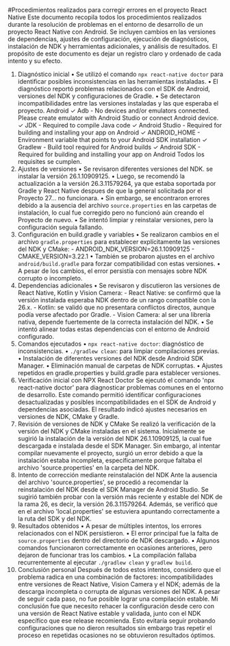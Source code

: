 
#Procedimientos realizados para corregir errores en el proyecto React 
Native 
Este documento recopila todos los procedimientos realizados durante la resolución de 
problemas en el entorno de desarrollo de un proyecto React Native con Android. Se 
incluyen cambios en las versiones de dependencias, ajustes de configuración, ejecución de 
diagnósticos, instalación de NDK y herramientas adicionales, y análisis de resultados. El 
propósito de este documento es dejar un registro claro y ordenado de cada intento y su 
efecto. 
1. Diagnóstico inicial 
• Se utilizó el comando `npx react-native doctor` para identificar posibles inconsistencias en 
las herramientas instaladas. 
• El diagnóstico reportó problemas relacionados con el SDK de Android, versiones del NDK 
y configuraciones de Gradle. 
• Se detectaron incompatibilidades entre las versiones instaladas y las que esperaba el 
proyecto. 
Android 
✓ Adb - No devices and/or emulators connected. Please create emulator with Android 
Studio or connect Android device. 
✓ JDK - Required to compile Java code 
✓ Android Studio - Required for building and installing your app on Android 
✓ ANDROID_HOME - Environment variable that points to your Android SDK installation 
✓ Gradlew - Build tool required for Android builds 
✓ Android SDK - Required for building and installing your app on Android 
Todos los requisites se cumplen. 
2. Ajustes de versiones 
• Se revisaron diferentes versiones del NDK. se instalar la versión 26.1.10909125. 
• Luego, se recomendó la actualización a la versión 26.3.11579264, ya que estaba soportada 
por Gradle y React Native despues de que la general solicitada por el Proyecto 27… no 
funcionara. 
• Sin embargo, se encontraron errores debido a la ausencia del archivo `source.properties` 
en las carpetas de instalación, lo cual fue corregido pero no funcionó aún creando el 
Proyecto de nuevo. 
• Se intentó limpiar y reinstalar versiones, pero la configuración seguía fallando. 
3. Configuración en build.gradle y variables 
• Se realizaron cambios en el archivo `gradle.properties` para establecer explícitamente las 
versiones del NDK y CMake: - ANDROID_NDK_VERSION=26.1.10909125 - CMAKE_VERSION=3.22.1 
• También se probaron ajustes en el archivo `android/build.gradle` para forzar 
compatibilidad con estas versiones. 
• A pesar de los cambios, el error persistía con mensajes sobre NDK corrupto o incompleto. 
4. Dependencias adicionales 
• Se revisaron y discutieron las versiones de React Native, Kotlin y Vision Camera: - React Native: se confirmó que la versión instalada esperaba NDK dentro de un rango 
compatible con la 26.x. - Kotlin: se validó que no presentara conflictos directos, aunque podía verse afectado por 
Gradle. - Vision Camera: al ser una librería nativa, depende fuertemente de la correcta instalación 
del NDK. 
• Se intentó alinear todas estas dependencias con el entorno de Android configurado. 
5. Comandos ejecutados 
• `npx react-native doctor`: diagnóstico de inconsistencias. 
• `./gradlew clean`: para limpiar compilaciones previas. 
• Instalación de diferentes versiones del NDK desde Android SDK Manager. 
• Eliminación manual de carpetas de NDK corruptas. 
• Ajustes repetidos en gradle.properties y build.gradle para establecer versiones. 
6. Verificación inicial con NPX React Doctor 
Se ejecutó el comando 'npx react-native doctor' para diagnosticar problemas comunes en el 
entorno de desarrollo. Este comando permitió identificar configuraciones desactualizadas y 
posibles incompatibilidades en el SDK de Android y dependencias asociadas. El resultado 
indicó ajustes necesarios en versiones de NDK, CMake y Gradle. 
7. Revisión de versiones de NDK y CMake 
Se realizó la verificación de la versión del NDK y CMake instaladas en el sistema. 
Inicialmente se sugirió la instalación de la versión del NDK 26.1.10909125, la cual fue 
descargada e instalada desde el SDK Manager. Sin embargo, al intentar compilar 
nuevamente el proyecto, surgió un error debido a que la instalación estaba incompleta, 
específicamente porque faltaba el archivo 'source.properties' en la carpeta del NDK. 
8. Intento de corrección mediante reinstalación del NDK 
Ante la ausencia del archivo 'source.properties', se procedió a recomendar la reinstalación 
del NDK desde el SDK Manager de Android Studio. Se sugirió también probar con la versión 
más reciente y estable del NDK de la rama 26, es decir, la versión 26.3.11579264. Además, 
se verificó que en el archivo 'local.properties' se estuviera apuntando correctamente a la 
ruta del SDK y del NDK. 
9. Resultados obtenidos 
• A pesar de múltiples intentos, los errores relacionados con el NDK persistieron. 
• El error principal fue la falta de `source.properties` dentro del directorio de NDK 
descargado. 
• Algunos comandos funcionaron correctamente en ocasiones anteriores, pero dejaron de 
funcionar tras los cambios. 
• La compilación fallaba recurrentemente al ejecutar `./gradlew clean` y `gradlew build`. 
10. Conclusión personal 
Después de todos estos intentos, considero que el problema radica en una combinación de 
factores: incompatibilidades entre versiones de React Native, Vision Camera y el NDK; 
además de la descarga incompleta o corrupta de algunas versiones del NDK. A pesar de 
seguir cada paso, no fue posible lograr una compilación estable. Mi conclusión fue que 
necesito rehacer la configuración desde cero con una versión de React Native estable y 
validada, junto con el NDK específico que ese release recomienda. Esto evitaría seguir 
probando configuraciones que no dieron resultados sin embargo tras repetir el proceso en 
repetidas ocasiones no se obtuvieron resultados óptimos.
